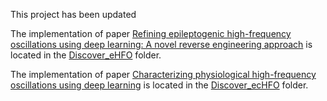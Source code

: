 This project has been updated 

The implementation of paper [Refining epileptogenic high-frequency oscillations using deep learning: A novel reverse engineering approach](https://academic.oup.com/braincomms/article/4/1/fcab267/6420212) is located in the [Discover_eHFO](Discover_eHFO) folder. 

The implementation of paper [Characterizing physiological high-frequency oscillations using deep learning]() is located in the [Discover_ecHFO](Discover_ecHFO) folder. 